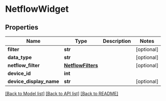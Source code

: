# NetflowWidget

## Properties
Name | Type | Description | Notes
------------ | ------------- | ------------- | -------------
**filter** | **str** |  | [optional] 
**data_type** | **str** |  | [optional] 
**netflow_filter** | [**NetflowFilters**](NetflowFilters.md) |  | [optional] 
**device_id** | **int** |  | 
**device_display_name** | **str** |  | [optional] 

[[Back to Model list]](../README.md#documentation-for-models) [[Back to API list]](../README.md#documentation-for-api-endpoints) [[Back to README]](../README.md)


